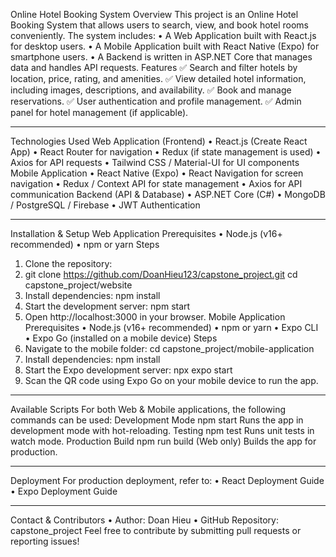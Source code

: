 Online Hotel Booking System
Overview
This project is an Online Hotel Booking System that allows users to search, view, and book hotel rooms conveniently. The system includes:
•	A Web Application built with React.js for desktop users.
•	A Mobile Application built with React Native (Expo) for smartphone users.
•	A Backend is written in ASP.NET Core that manages data and handles API requests.
Features
✅ Search and filter hotels by location, price, rating, and amenities. ✅ View detailed hotel information, including images, descriptions, and availability. ✅ Book and manage reservations. ✅ User authentication and profile management. ✅ Admin panel for hotel management (if applicable).
________________________________________
Technologies Used
Web Application (Frontend)
•	React.js (Create React App)
•	React Router for navigation
•	Redux (if state management is used)
•	Axios for API requests
•	Tailwind CSS / Material-UI for UI components
Mobile Application
•	React Native (Expo)
•	React Navigation for screen navigation
•	Redux / Context API for state management
•	Axios for API communication
Backend (API & Database)
•	ASP.NET Core (C#)
•	MongoDB / PostgreSQL / Firebase
•	JWT Authentication
________________________________________
Installation & Setup
Web Application
Prerequisites
•	Node.js (v16+ recommended)
•	npm or yarn
Steps
1.	Clone the repository:
2.	git clone https://github.com/DoanHieu123/capstone_project.git
cd capstone_project/website
3.	Install dependencies:
npm install
4.	Start the development server:
npm start
5.	Open http://localhost:3000 in your browser.
Mobile Application
Prerequisites
•	Node.js (v16+ recommended)
•	npm or yarn
•	Expo CLI
•	Expo Go (installed on a mobile device)
Steps
1.	Navigate to the mobile folder:
cd capstone_project/mobile-application
2.	Install dependencies:
npm install
3.	Start the Expo development server:
npx expo start
4.	Scan the QR code using Expo Go on your mobile device to run the app.
________________________________________
Available Scripts
For both Web & Mobile applications, the following commands can be used:
Development Mode
npm start
Runs the app in development mode with hot-reloading.
Testing
npm test
Runs unit tests in watch mode.
Production Build
npm run build
(Web only) Builds the app for production.
________________________________________
Deployment
For production deployment, refer to:
•	React Deployment Guide
•	Expo Deployment Guide
________________________________________
Contact & Contributors
•	Author: Doan Hieu
•	GitHub Repository: capstone_project
Feel free to contribute by submitting pull requests or reporting issues!

